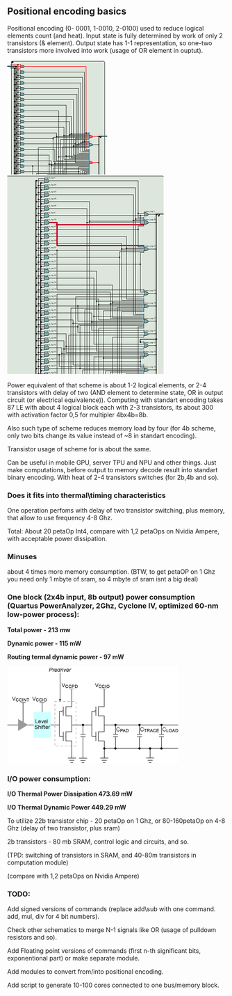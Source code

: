 ## Positional encoding basics

Positional encoding (0- 0001, 1-0010, 2-0100) used to reduce logical elements count (and heat). Input state is fully determined by work of only 2 transistors (& element). Output state has 1-1 representation, so one-two transistors more involved into work (usage of OR element in ouptut). 

![add operation](https://raw.githubusercontent.com/ValeryAndreevichPushkarev/PositionalEncoding/main/PositionalEncoding_3b_add_module.png)
![mul operation](https://raw.githubusercontent.com/ValeryAndreevichPushkarev/PositionalEncoding/main/PositionalEncoding_3b_mul_module.png)

Power equivalent of that scheme is about 1-2 logical elements, or 2-4 transistors with delay of two (AND element to determine state, OR in output circuit (or electrical equivalence)). 
Computing with standart encoding takes 87 LE with about 4 logical block each with 2-3 transistors, its about 300 with activation factor 0,5 for multipler 4bx4b=8b.

Also such type of scheme reduces memory load by four (for 4b scheme, only two bits change its value instead of ~8 in standart encoding).

Transistor usage of scheme for is about the same.

Can be useful in mobile GPU, server TPU and NPU and other things. Just make computations, before output to memory decode result into standart binary encoding. With heat of 2-4 transistors switches (for 2b,4b and so).

### Does it fits into thermal\timing characteristics
One operation perfoms with delay of two transistor switching, plus memory, that allow to use frequency 4-8 Ghz. 

Total: About 20 petaOp Int4, compare with 1,2 petaOps on Nvidia Ampere, with acceptable power dissipation.


### Minuses 
about 4 times more memory consumption. (BTW, to get petaOP on 1 Ghz you need only 1 mbyte of sram, so 4 mbyte of sram isnt a big deal)


### One block (2x4b input, 8b output) power consumption (Quartus PowerAnalyzer, 2Ghz,  Cyclone IV,  optimized 60-nm low-power process):

**Total power - 213 mw**

**Dynamic power - 115 mW**

**Routing termal dynamic power - 97 mW**

![i\o pin schematics operation](https://raw.githubusercontent.com/ValeryAndreevichPushkarev/PositionalEncoding/main/power_overview.gif)


### I/O power consumption:

**I/O Thermal Power Dissipation	473.69 mW**

**I/O Thermal Dynamic Power 449.29 mW**

To utilize 22b transistor chip - 20 petaOp on 1 Ghz, or 80-160petaOp on 4-8 Ghz (delay of two transistor, plus sram)

2b transistors - 80 mb SRAM, control logic and circuits, and so.

(TPD: switching of transistors in SRAM, and 40-80m transistors in computation module)

(compare with 1,2 petaOps on Nvidia Ampere)


### TODO:
Add signed versions of commands (replace add\sub with one command. add, mul, div for 4 bit numbers).

Check other schematics to merge N-1 signals like OR (usage of pulldown resistors and so).

Add Floating point versions of commands (first n-th significant bits, exponentional part) or make separate module.

Add modules to convert from/into positional encoding.

Add script to generate 10-100 cores connected to one bus/memory block.
